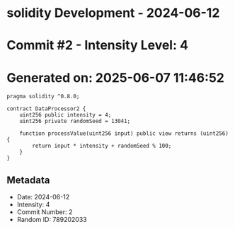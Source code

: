 ﻿# solidity Development - 2024-06-12
# Commit #2 - Intensity Level: 4
# Generated on: 2025-06-07 11:46:52
```solidity
pragma solidity ^0.8.0;

contract DataProcessor2 {
    uint256 public intensity = 4;
    uint256 private randomSeed = 13041;

    function processValue(uint256 input) public view returns (uint256) {
        return input * intensity + randomSeed % 100;
    }
}
```
## Metadata
- Date: 2024-06-12
- Intensity: 4
- Commit Number: 2
- Random ID: 789202033
